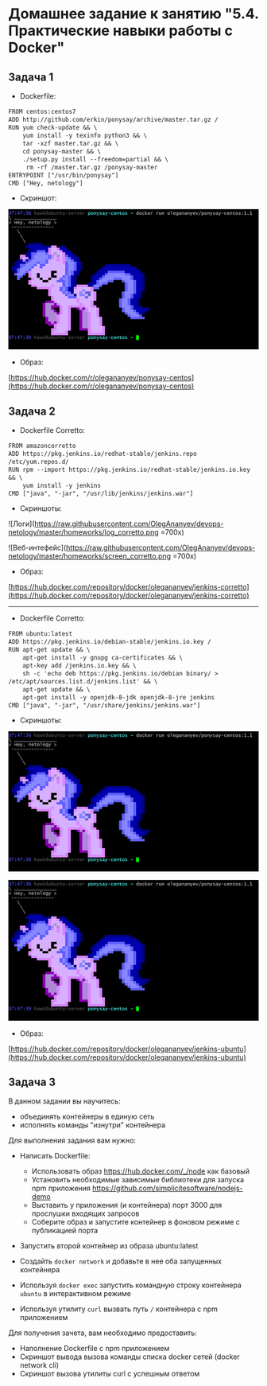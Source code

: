 # Домашнее задание к занятию "5.4. Практические навыки работы с Docker"

## Задача 1 
- Dockerfile:

```
FROM centos:centos7
ADD http://github.com/erkin/ponysay/archive/master.tar.gz /
RUN yum check-update && \
    yum install -y texinfo python3 && \
    tar -xzf master.tar.gz && \
    cd ponysay-master && \
    ./setup.py install --freedom=partial && \
     rm -rf /master.tar.gz /ponysay-master
ENTRYPOINT ["/usr/bin/ponysay"]
CMD ["Hey, netology"]
```

- Скриншот:

![Скриншот](https://raw.githubusercontent.com/OlegAnanyev/devops-netology/master/homeworks/05-virt-04-docker-practical-skills-1v1.png)

- Образ: 

[https://hub.docker.com/r/olegananyev/ponysay-centos](https://hub.docker.com/r/olegananyev/ponysay-centos)



## Задача 2 
- Dockerfile Corretto:

```
FROM amazoncorretto
ADD https://pkg.jenkins.io/redhat-stable/jenkins.repo /etc/yum.repos.d/
RUN rpm --import https://pkg.jenkins.io/redhat-stable/jenkins.io.key && \
    yum install -y jenkins
CMD ["java", "-jar", "/usr/lib/jenkins/jenkins.war"]
```

- Скриншоты:

![Логи](https://raw.githubusercontent.com/OlegAnanyev/devops-netology/master/homeworks/log_corretto.png =700x)

![Веб-интефейс](https://raw.githubusercontent.com/OlegAnanyev/devops-netology/master/homeworks/screen_corretto.png =700x)

- Образ: 

[https://hub.docker.com/repository/docker/olegananyev/jenkins-corretto](https://hub.docker.com/repository/docker/olegananyev/jenkins-corretto)

---------------------------
- Dockerfile Corretto:

```
FROM ubuntu:latest
ADD https://pkg.jenkins.io/debian-stable/jenkins.io.key /
RUN apt-get update && \
    apt-get install -y gnupg ca-certificates && \
    apt-key add /jenkins.io.key && \
    sh -c 'echo deb https://pkg.jenkins.io/debian binary/ > /etc/apt/sources.list.d/jenkins.list' && \
    apt-get update && \
    apt-get install -y openjdk-8-jdk openjdk-8-jre jenkins
CMD ["java", "-jar", "/usr/share/jenkins/jenkins.war"]
```

- Скриншоты:

![Логи](https://raw.githubusercontent.com/OlegAnanyev/devops-netology/master/homeworks/05-virt-04-docker-practical-skills-1v1.png)

![Веб-интефейс](https://raw.githubusercontent.com/OlegAnanyev/devops-netology/master/homeworks/05-virt-04-docker-practical-skills-1v1.png)

- Образ: 

[https://hub.docker.com/repository/docker/olegananyev/jenkins-ubuntu](https://hub.docker.com/repository/docker/olegananyev/jenkins-ubuntu)


## Задача 3 

В данном задании вы научитесь:
- объединять контейнеры в единую сеть
- исполнять команды "изнутри" контейнера

Для выполнения задания вам нужно:
- Написать Dockerfile: 
    - Использовать образ https://hub.docker.com/_/node как базовый
    - Установить необходимые зависимые библиотеки для запуска npm приложения https://github.com/simplicitesoftware/nodejs-demo
    - Выставить у приложения (и контейнера) порт 3000 для прослушки входящих запросов  
    - Соберите образ и запустите контейнер в фоновом режиме с публикацией порта

- Запустить второй контейнер из образа ubuntu:latest 
- Создайть `docker network` и добавьте в нее оба запущенных контейнера
- Используя `docker exec` запустить командную строку контейнера `ubuntu` в интерактивном режиме
- Используя утилиту `curl` вызвать путь `/` контейнера с npm приложением  

Для получения зачета, вам необходимо предоставить:
- Наполнение Dockerfile с npm приложением
- Скриншот вывода вызова команды списка docker сетей (docker network cli)
- Скриншот вызова утилиты curl с успешным ответом
